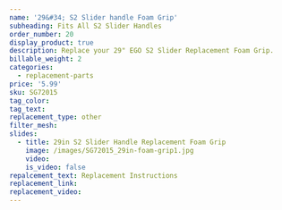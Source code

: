 ```yaml
---
name: '29&#34; S2 Slider handle Foam Grip'
subheading: Fits All S2 Slider Handles
order_number: 20
display_product: true
description: Replace your 29" EGO S2 Slider Replacement Foam Grip.
billable_weight: 2
categories:
  - replacement-parts
price: '5.99'
sku: SG72015
tag_color:
tag_text:
replacement_type: other
filter_mesh:
slides:
  - title: 29in S2 Slider Handle Replacement Foam Grip
    image: /images/SG72015_29in-foam-grip1.jpg
    video:
    is_video: false
repalcement_text: Replacement Instructions
replacement_link:
replacement_video:
---
```

